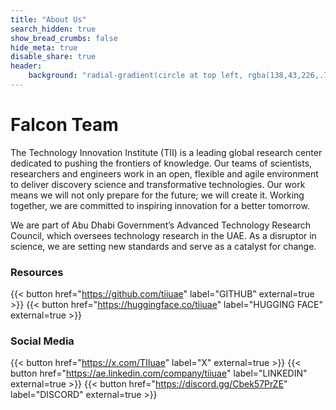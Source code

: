 ```yaml
---
title: "About Us"
search_hidden: true
show_bread_crumbs: false
hide_meta: true
disable_share: true
header:
    background: "radial-gradient(circle at top left, rgba(138,43,226,.75) 0%, rgba(138,43,226,0) 50%), radial-gradient(circle at bottom right, rgba(65,105,225,.8) 0%, rgba(65,105,225,0) 50%), linear-gradient(45deg, rgba(75,0,130,.9) 0%, rgba(25,25,112,.7) 100%);"
---
```

# Falcon Team

The Technology Innovation Institute (TII) is a leading global research center dedicated to pushing the frontiers of knowledge. Our teams of scientists, researchers and engineers work in an open, flexible and agile environment to deliver discovery science and transformative technologies. Our work means we will not only prepare for the future; we will create it. Working together, we are committed to inspiring innovation for a better tomorrow.

We are part of Abu Dhabi Government’s Advanced Technology Research Council, which oversees technology research in the UAE. As a disruptor in science, we are setting new standards and serve as a catalyst for change.

### Resources

{{< button href="https://github.com/tiiuae" label="GITHUB" external=true >}}
{{< button href="https://huggingface.co/tiiuae" label="HUGGING FACE" external=true >}}

### Social Media

{{< button href="https://x.com/TIIuae" label="X" external=true >}}
{{< button href="https://ae.linkedin.com/company/tiiuae" label="LINKEDIN" external=true >}}
{{< button href="https://discord.gg/Cbek57PrZE" label="DISCORD" external=true >}}
